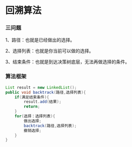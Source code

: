 # 回溯算法

### 三问题

1、路径：也就是已经做出的选择。

2、选择列表：也就是你当前可以做的选择。

3、结束条件：也就是到达决策树底层，无法再做选择的条件。



### 算法框架

```java
List result = new LinkedList();
public void backtrack(路径,选择列表){
    if(满足结束条件){
        result.add(结果);
        return;
    }
    for(选择：选择列表){
        做出选择;
        backtrack(路径,选择列表);
        撤销选择;
    }
}
```


